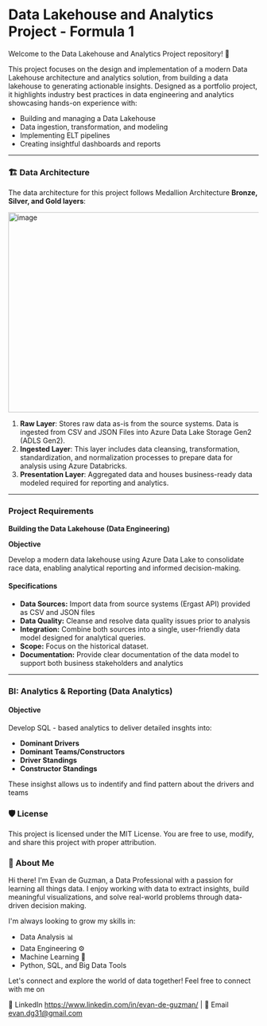 # Data Lakehouse and Analytics Project - Formula 1

Welcome to the Data Lakehouse and Analytics Project repository! 🚀

This project focuses on the design and implementation of a modern Data Lakehouse architecture and analytics solution, from building a data lakehouse to generating actionable insights. Designed as a portfolio project, it highlights industry best practices in data engineering and analytics showcasing hands-on experience with:

- Building and managing a Data Lakehouse
- Data ingestion, transformation, and modeling
- Implementing ELT pipelines
- Creating insightful dashboards and reports
***
### 🏗️ Data Architecture

The data architecture for this project follows Medallion Architecture **Bronze, Silver, and Gold layers**:

<img width="863" height="402" alt="image" src="https://github.com/user-attachments/assets/0bea318f-a85b-4a0a-b599-a16298dc42ec" />



1. **Raw Layer**: Stores raw data as-is from the source systems. Data is ingested from CSV and JSON Files into Azure Data Lake Storage Gen2 (ADLS Gen2).
2. **Ingested Layer**: This layer includes data cleansing, transformation, standardization, and normalization processes to prepare data for analysis using Azure Databricks.
3. **Presentation Layer**: Aggregated data and houses business-ready data modeled required for reporting and analytics.

---

### Project Requirements
**Building the Data Lakehouse (Data Engineering)**

**Objective**


Develop a modern data lakehouse using Azure Data Lake to consolidate race data, enabling analytical reporting and informed decision-making.

#### Specifications
- **Data Sources:** Import data from source systems (Ergast API) provided as CSV and JSON files
- **Data Quality:** Cleanse and resolve data quality issues prior to analysis
- **Integration:** Combine both sources into a single, user-friendly data model designed for analytical queries.
- **Scope:** Focus on the historical dataset.
- **Documentation:** Provide clear documentation of the data model to support both business stakeholders and analytics

---
### BI: Analytics & Reporting (Data Analytics)

#### Objective
Develop SQL - based analytics to deliver detailed insghts into: 
- **Dominant Drivers**
- **Dominant Teams/Constructors**
- **Driver Standings**
- **Constructor Standings**

These insighst allows us to indentify and find pattern about the drivers and teams


### 🛡️ License
This project is licensed under the MIT License. You are free to use, modify, and share this project with proper attribution.

### 🌟 About Me

Hi there! I'm Evan de Guzman, a Data Professional with a passion for learning all things data. I enjoy working with data to extract insights, build meaningful visualizations, and solve real-world problems through data-driven decision making.

I'm always looking to grow my skills in:

- Data Analysis 📊
- Data Engineering ⚙️
- Machine Learning 🤖
- Python, SQL, and Big Data Tools

Let's connect and explore the world of data together!
Feel free to connect with me on 

🔗 LinkedIn https://www.linkedin.com/in/evan-de-guzman/ | 📧 Email evan.dg31@gmail.com 


